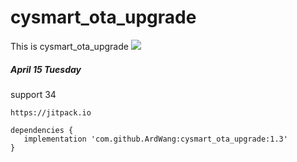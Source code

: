 # cysmart_ota_upgrade
 This is cysmart_ota_upgrade
[![](https://jitpack.io/v/ArdWang/cysmart_ota_upgrade.svg)](https://jitpack.io/#ArdWang/cysmart_ota_upgrade)

##### April 15 Tuesday

support 34

```
https://jitpack.io

dependencies {
   implementation 'com.github.ArdWang:cysmart_ota_upgrade:1.3'
}
```

